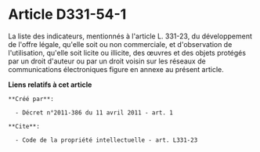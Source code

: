 # Article D331-54-1

La liste des indicateurs, mentionnés à l'article L. 331-23, du développement de l'offre légale, qu'elle soit ou non
commerciale, et d'observation de l'utilisation, qu'elle soit licite ou illicite, des œuvres et des objets protégés par un
droit d'auteur ou par un droit voisin sur les réseaux de communications électroniques figure en annexe au présent article.

**Liens relatifs à cet article**

	**Créé par**:

	  - Décret n°2011-386 du 11 avril 2011 - art. 1

	**Cite**:

	  - Code de la propriété intellectuelle - art. L331-23
